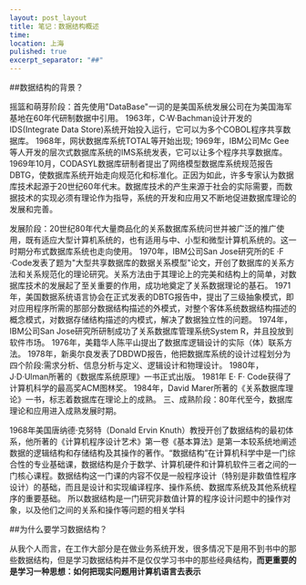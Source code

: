 ```yaml
---
layout: post_layout
title: 笔记：数据结构概述
time: 
location: 上海
pulished: true
excerpt_separator: "##"
---
```












##数据结构的背景？

摇篮和萌芽阶段：首先使用"DataBase"一词的是美国系统发展公司在为美国海军基地在60年代研制数据中引用。
1963年，C·W·Bachman设计开发的IDS(Integrate Data Store)系统开始投入运行，它可以为多个COBOL程序共享数据库。
1968年，网状数据库系统TOTAL等开始出现;
1969年，IBM公司Mc Gee等人开发的层次式数据库系统的IMS系统发表，它可以让多个程序共享数据库。
1969年10月，CODASYL数据库研制者提出了网络模型数据库系统规范报告DBTG，使数据库系统开始走向规范化和标准化。正因为如此，许多专家认为数据库技术起源于20世纪60年代末。数据库技术的产生来源于社会的实际需要，而数据技术的实现必须有理论作为指导，系统的开发和应用又不断地促进数据库理论的发展和完善。

发展阶段：20世纪80年代大量商品化的关系数据库系统问世并被广泛的推广使用，既有适应大型计算机系统的，也有适用与中、小型和微型计算机系统的。这一时期分布式数据库系统也走向使用。
1970年，IBM公司San Jose研究所的E ·F ·Code发表了题为"大型共享数据库的数据关系模型"论文，开创了数据库的关系方法和关系规范化的理论研究。关系方法由于其理论上的完美和结构上的简单，对数据库技术的发展起了至关重要的作用，成功地奠定了关系数据理论的基石。
1971年，美国数据系统语言协会在正式发表的DBTG报告中，提出了三级抽象模式，即对应用程序所需的那部分数据结构描述的外模式，对整个客体系统数据结构描述的概念模式，对数据存储结构描述的内模式，解决了数据独立性的问题。
1974年，IBM公司San Jose研究所研制成功了关系数据库管理系统System R，并且投放到软件市场。
1976年，美籍华人陈平山提出了数据库逻辑设计的实际（体）联系方法。
1978年，新奥尔良发表了DBDWD报告，他把数据库系统的设计过程划分为四个阶段:需求分析、信息分析与定义、逻辑设计和物理设计。
1980年，J·D·Ulman所著的《数据库系统原理》一书正式出版。
1981年 E· F· Code获得了计算机科学的最高奖ACM图林奖。
1984年，David Marer所著的《关系数据库理论》一书，标志着数据库在理论上的成熟。
三、成熟阶段：80年代至今，数据库理论和应用进入成熟发展时期。

1968年美国唐纳德·克努特（Donald Ervin Knuth）教授开创了数据结构的最初体系，他所著的《计算机程序设计艺术》第一卷《基本算法》是第一本较系统地阐述数据的逻辑结构和存储结构及其操作的著作。“数据结构”在计算机科学中是一门综合性的专业基础课，数据结构是介于数学、计算机硬件和计算机软件三者之间的一门核心课程。数据结构这一门课的内容不仅是一般程序设计（特别是非数值性程序设计）的基础，而且是设计和实现编译程序、操作系统、数据库系统及其他系统程序的重要基础。
所以数据结构是一门研究非数值计算的程序设计问题中的操作对象，以及他们之间的关系和操作等问题的相关学科

##为什么要学习数据结构？

从我个人而言，在工作大部分是在做业务系统开发，很多情况下是用不到书中的那些数据结构，但是学习数据结构并不是仅仅学习书中的那些经典结构，**而更重要的是学习一种思想：如何把现实问题用计算机语言去表示**
